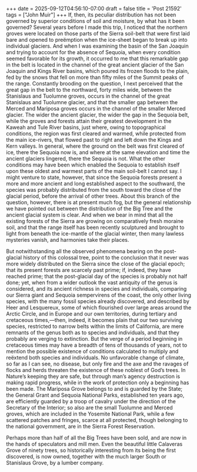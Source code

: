 +++
date = 2025-09-12T04:56:10-07:00
draft = false
title = 'Post 21592'
tags = ["John Muir"]
+++
If, then, its peculiar distribution has not been governed by superior conditions of soil and moisture, by what has it been governed? Several years before I made this trip, I noticed that the northern groves were located on those parts of the Sierra soil-belt that were first laid bare and opened to preëmption when the ice-sheet began to break up into individual glaciers. And when I was examining the basin of the San Joaquin and trying to account for the absence of Sequoia, when every condition seemed favorable for its growth, it occurred to me that this remarkable gap in the belt is located in the channel of the great ancient glacier of the San Joaquin and Kings River basins, which poured its frozen floods to the plain, fed by the snows that fell on more than fifty miles of the Summit peaks of the range. Constantly brooding on the question, I next perceived that the great gap in the belt to the northward, forty miles wide, between the Stanislaus and Tuolumne groves, occurs in the channel of the great Stanislaus and Tuolumne glacier, and that the smaller gap between the Merced and Mariposa groves occurs in the channel of the smaller Merced glacier. The wider the ancient glacier, the wider the gap in the Sequoia belt, while the groves and forests attain their greatest development in the Kaweah and Tule River basins, just where, owing to topographical conditions, the region was first cleared and warmed, while protected from the main ice-rivers, that flowed past to right and left down the Kings and Kern valleys. In general, where the ground on the belt was first cleared of ice, there the Sequoia now is, and where at the same elevation and time the ancient glaciers lingered, there the Sequoia is not. What the other conditions may have been which enabled the Sequoia to establish itself upon these oldest and warmest parts of the main soil-belt I cannot say. I might venture to state, however, that since the Sequoia forests present a more and more ancient and long established aspect to the southward, the species was probably distributed from the south toward the close of the glacial period, before the arrival of other trees. About this branch of the question, however, there is at present much fog, but the general relationship we have pointed out between the distribution of the Big Tree and the ancient glacial system is clear. And when we bear in mind that all the existing forests of the Sierra are growing on comparatively fresh moraine soil, and that the range itself has been recently sculptured and brought to light from beneath the ice-mantle of the glacial winter, then many lawless mysteries vanish, and harmonies take their places.

But notwithstanding all the observed phenomena bearing on the post-glacial history of this colossal tree, point to the conclusion that it never was more widely distributed on the Sierra since the close of the glacial epoch; that its present forests are scarcely past prime; if, indeed, they have reached prime; that the post-glacial day of the species is probably not half done; yet, when from a wider outlook the vast antiquity of the genus is considered, and its ancient richness in species and individuals, comparing our Sierra giant and Sequoia sempervirens of the coast, the only other living species, with the many fossil species already discovered, and described by Heer and Lesquereux, some of which flourished over large areas around the Arctic Circle, and in Europe and our own territories, during tertiary and cretaceous times,—then, indeed, it becomes plain that our two surviving species, restricted to narrow belts within the limits of California, are mere remnants of the genus both as to species and individuals, and that they probably are verging to extinction. But the verge of a period beginning in cretaceous times may have a breadth of tens of thousands of years, not to mention the possible existence of conditions calculated to multiply and reëxtend both species and individuals. No unfavorable change of climate, so far as I can see, no disease, but only fire and the axe and the ravages of flocks and herds threaten the existence of these noblest of God’s trees. In Nature’s keeping they are safe, but through man’s agency destruction is making rapid progress, while in the work of protection only a beginning has been made. The Mariposa Grove belongs to and is guarded by the State; the General Grant and Sequoia National Parks, established ten years ago, are efficiently guarded by a troop of cavalry under the direction of the Secretary of the Interior; so also are the small Tuolumne and Merced groves, which are included in the Yosemite National Park, while a few scattered patches and fringes, scarce at all protected, though belonging to the national government, are in the Sierra Forest Reservation.

Perhaps more than half of all the Big Trees have been sold, and are now in the hands of speculators and mill men. Even the beautiful little Calaveras Grove of ninety trees, so historically interesting from its being the first discovered, is now owned, together with the much larger South or Stanislaus Grove, by a lumber company.
